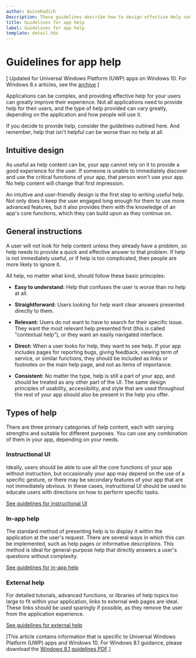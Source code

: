 ```yaml
---
author: QuinnRadich
Description: These guidelines describe how to design effective Help content for your app.
title: Guidelines for app help
label: Guidelines for app help
template: detail.hbs
---
```


# Guidelines for app help

\[ Updated for Universal Windows Platform (UWP) apps on Windows 10. For Windows 8.x articles, see the [archive](http://go.microsoft.com/fwlink/p/?linkid=619132) \]

Applications can be complex, and providing effective help for your users can greatly improve their experience. Not all applications need to provide help for their users, and the type of help provided can vary greatly, depending on the application and how people will use it.

If you decide to provide help, consider the guidelines outlined here. And remember, help that isn't helpful can be worse than no help at all.

## <span id="intuitive_design"></span><span id="INTUITIVE_DESIGN"></span>Intuitive design

As useful as help content can be, your app cannot rely on it to provide a good experience for the user. If someone is unable to immediately discover and use the critical functions of your app, that person won't use your app. No help content will change that first impression.

An intuitive and user-friendly design is the first step to writing useful help. Not only does it keep the user engaged long enough for them to use more advanced features, but it also provides them with the knowledge of an app's core functions, which they can build upon as they continue on.

## <span id="general_instructions"></span><span id="GENERAL_INSTRUCTIONS"></span>General instructions

A user will not look for help content unless they already have a problem, so help needs to provide a quick and effective answer to that problem. If help is not immediately useful, or if help is too complicated, then people are more likely to ignore it.

All help, no matter what kind, should follow these basic principles:

-   **Easy to understand:** Help that confuses the user is worse than no help at all.

-   **Straightforward:** Users looking for help want clear answers presented directly to them.

-   **Relevant:** Users do not want to have to search for their specific issue. They want the most relevant help presented first (this is called "contextual help"), or they want an easily navigated interface.

-   **Direct:** When a user looks for help, they want to see help. If your app includes pages for reporting bugs, giving feedback, viewing term of service, or similar functions, they should be included as links or footnotes on the main help page, and not as items of importance.

-   **Consistent:** No matter the type, help is still a part of your app, and should be treated as any other part of the UI. The same design principles of usability, accessibility, and style that are used throughout the rest of your app should also be present in the help you offer.

## <span id="types_of_help"></span><span id="TYPES_OF_HELP"></span>Types of help

There are three primary categories of help content, each with varying strengths and suitable for different purposes. You can use any combination of them in your app, depending on your needs.

### <span id="instructional_ui"></span><span id="INSTRUCTIONAL_UI"></span>Instructional UI

Ideally, users should be able to use all the core functions of your app without instruction, but occasionally your app may depend on the use of a specific gesture, or there may be secondary features of your app that are not immediately obvious. In these cases, instructional UI should be used to educate users with directions on how to perform specific tasks.

[See guidelines for instructional UI](instructional-ui.md)

### <span id="in_app_help"></span><span id="IN_APP_HELP"></span>In-app help

The standard method of presenting help is to display it within the application at the user's request. There are several ways in which this can be implemented, such as help pages or informative descriptions. This method is ideal for general-purpose help that directly answers a user's questions without complexity.

[See guidelines for in-app help](in-app-help.md)

### <span id="external_help"></span><span id="EXTERNAL_HELP"></span>External help

For detailed tutorials, advanced functions, or libraries of help topics too large to fit within your application, links to external web pages are ideal. These links should be used sparingly if possible, as they remove the user from the application experience.

[See guidelines for external help](external-help.md)

\[This article contains information that is specific to Universal Windows Platform (UWP) apps and Windows 10. For Windows 8.1 guidance, please download the [Windows 8.1 guidelines PDF](https://go.microsoft.com/fwlink/p/?linkid=258743).\]
